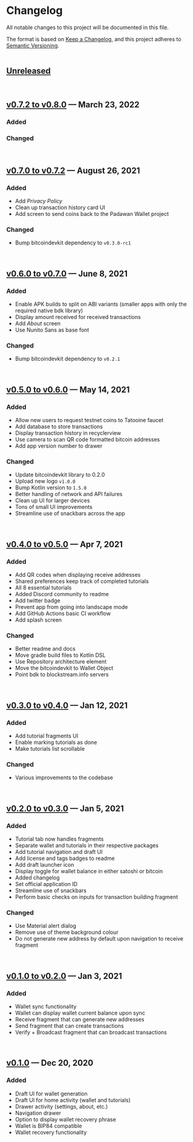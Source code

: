 # Changelog
All notable changes to this project will be documented in this file.

The format is based on [Keep a Changelog](https://keepachangelog.com/en/1.0.0/),
and this project adheres to [Semantic Versioning](https://semver.org/spec/v2.0.0.html).  
<br/>

## [Unreleased](https://github.com/thunderbiscuit/padawan-wallet/compare/v0.8.0...master)
<br/>

## [v0.7.2 to v0.8.0](https://github.com/thunderbiscuit/padawan-wallet/compare/v0.7.2...v0.8.0) — March 23, 2022
### Added

### Changed
<br/>

## [v0.7.0 to v0.7.2](https://github.com/thunderbiscuit/padawan-wallet/compare/v0.7.0...v0.7.2) — August 26, 2021
### Added
+ Add _Privacy Policy_
+ Clean up transaction history card UI
+ Add screen to send coins back to the Padawan Wallet project

### Changed
+ Bump bitcoindevkit dependency to `v0.3.0-rc1`  
<br/>

## [v0.6.0 to v0.7.0](https://github.com/thunderbiscuit/padawan-wallet/compare/v0.6.0...v0.7.0) — June 8, 2021
### Added
+ Enable APK builds to split on ABI variants (smaller apps with only the required native bdk library)
+ Display amount received for received transactions
+ Add _About_ screen
+ Use Nunito Sans as base font

### Changed
+ Bump bitcoindevkit dependency to `v0.2.1`  
<br/>

## [v0.5.0 to v0.6.0](https://github.com/thunderbiscuit/padawan-wallet/compare/v0.5.0...v0.6.0) — May 14, 2021
### Added
+ Allow new users to request testnet coins to Tatooine faucet
+ Add database to store transactions
+ Display transaction history in recyclerview
+ Use camera to scan QR code formatted bitcoin addresses
+ Add app version number to drawer  

### Changed
+ Update bitcoindevkit library to 0.2.0
+ Upload new logo `v1.0.0`  
+ Bump Kotlin version to `1.5.0`
+ Better handling of network and API failures
+ Clean up UI for larger devices
+ Tons of small UI improvements
+ Streamline use of snackbars across the app  
<br/>  

## [v0.4.0 to v0.5.0](https://github.com/thunderbiscuit/padawan-wallet/compare/v0.4.0...v0.5.0) — Apr 7, 2021
### Added
+ Add QR codes when displaying receive addresses
+ Shared preferences keep track of completed tutorials
+ All 8 essential tutorials
+ Added Discord community to readme
+ Add twitter badge
+ Prevent app from going into landscape mode
+ Add GitHub Actions basic CI workflow
+ Add splash screen

### Changed
+ Better readme and docs
+ Move gradle build files to Kotlin DSL
+ Use Repository architecture element
+ Move the bitcoindevkit to Wallet Object
+ Point bdk to blockstream.info servers  
<br/>  

## [v0.3.0 to v0.4.0](https://github.com/thunderbiscuit/padawan-wallet/compare/v0.3.0...v0.4.0) — Jan 12, 2021
### Added
+ Add tutorial fragments UI
+ Enable marking tutorials as done
+ Make tutorials list scrollable

### Changed
+ Various improvements to the codebase  
<br/>  

## [v0.2.0 to v0.3.0](https://github.com/thunderbiscuit/padawan-wallet/compare/v0.2.0...v0.3.0) — Jan 5, 2021
### Added
+ Tutorial tab now handles fragments
+ Separate wallet and tutorials in their respective packages
+ Add tutorial navigation and draft UI
+ Add license and tags badges to readme
+ Add draft launcher icon
+ Display toggle for wallet balance in either satoshi or bitcoin
+ Added changelog
+ Set official application ID
+ Streamline use of snackbars
+ Perform basic checks on inputs for transaction building fragment

### Changed
+ Use Material alert dialog
+ Remove use of theme background colour
+ Do not generate new address by default upon navigation to receive fragment  
<br/>

## [v0.1.0 to v0.2.0](https://github.com/thunderbiscuit/padawan-wallet/compare/v0.1.0...v0.2.0) — Jan 3, 2021
### Added
+ Wallet sync functionality
+ Wallet can display wallet current balance upon sync
+ Receive fragment that can generate new addresses
+ Send fragment that can create transactions
+ Verify + Broadcast fragment that can broadcast transactions  
<br/>

## [v0.1.0](https://github.com/thunderbiscuit/padawan-wallet/releases/tag/v0.1.0) — Dec 20, 2020
### Added
+ Draft UI for wallet generation
+ Draft UI for home activity (wallet and tutorials)
+ Drawer activity (settings, about, etc.)
+ Navigation drawer
+ Option to display wallet recovery phrase
+ Wallet is BIP84 compatible
+ Wallet recovery functionality
